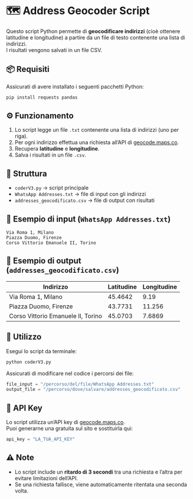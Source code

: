 # 🗺️ Address Geocoder Script

Questo script Python permette di **geocodificare indirizzi** (cioè ottenere latitudine e longitudine) a partire da un file di testo contenente una lista di indirizzi.  
I risultati vengono salvati in un file CSV.

## 📦 Requisiti

Assicurati di avere installato i seguenti pacchetti Python:

```bash
pip install requests pandas
```

## ⚙️ Funzionamento

1. Lo script legge un file `.txt` contenente una lista di indirizzi (uno per riga).
2. Per ogni indirizzo effettua una richiesta all’API di [geocode.maps.co](https://geocode.maps.co/).
3. Recupera **latitudine** e **longitudine**.
4. Salva i risultati in un file `.csv`.

## 📂 Struttura

- `coderV3.py` → script principale
- `WhatsApp Addresses.txt` → file di input con gli indirizzi
- `addresses_geocodificato.csv` → file di output con risultati

## 📝 Esempio di input (`WhatsApp Addresses.txt`)

```
Via Roma 1, Milano
Piazza Duomo, Firenze
Corso Vittorio Emanuele II, Torino
```

## 📝 Esempio di output (`addresses_geocodificato.csv`)

| Indirizzo                        | Latitudine  | Longitudine |
|----------------------------------|-------------|-------------|
| Via Roma 1, Milano               | 45.4642     | 9.19        |
| Piazza Duomo, Firenze            | 43.7731     | 11.256      |
| Corso Vittorio Emanuele II, Torino | 45.0703   | 7.6869      |

## 🚀 Utilizzo

Esegui lo script da terminale:

```bash
python coderV3.py
```

Assicurati di modificare nel codice i percorsi dei file:

```python
file_input = "/percorso/del/file/WhatsApp Addresses.txt"
output_file = "/percorso/dove/salvare/addresses_geocodificato.csv"
```

## 🔑 API Key

Lo script utilizza un’API key di [geocode.maps.co](https://geocode.maps.co/).  
Puoi generarne una gratuita sul sito e sostituirla qui:

```python
api_key = "LA_TUA_API_KEY"
```

## ⚠️ Note

- Lo script include un **ritardo di 3 secondi** tra una richiesta e l’altra per evitare limitazioni dell’API.
- Se una richiesta fallisce, viene automaticamente ritentata una seconda volta.
